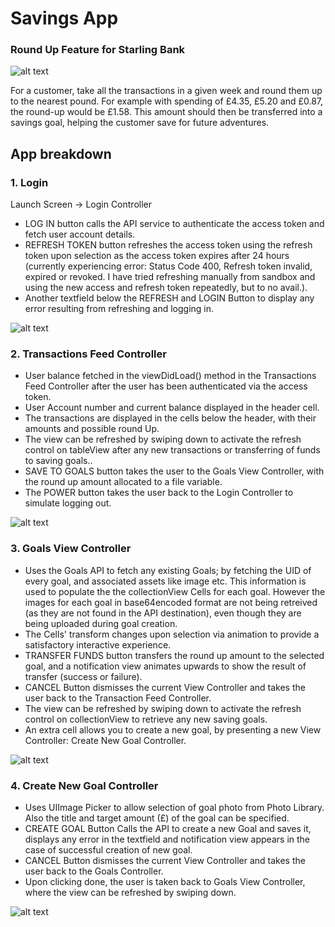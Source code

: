 # Savings App
### Round Up Feature for Starling Bank 

![alt text](https://user-images.githubusercontent.com/30627907/60704917-b01b3b80-9efd-11e9-9a38-5bba60c8085f.jpeg)

For  a  customer,  take  all  the  transactions  in  a  given  week  and  round  them  up  to  the nearest  pound.  For  example  with  spending  of  £4.35,  £5.20  and  £0.87,  the  round-up would  be £1.58.  This  amount  should  then  be  transferred  into  a savings  goal,  helping  the customer  save  for  future  adventures. 

## App breakdown

### 1. Login

Launch Screen -> Login Controller

* LOG IN button calls the API service to authenticate the access token and fetch user account details.
* REFRESH TOKEN button refreshes the access token using the refresh token upon selection as the access token expires after 24 hours (currently experiencing error: Status Code 400, Refresh token invalid, expired or revoked. I have tried refreshing manually from sandbox and using the new access and refresh token repeatedly, but to no avail.). 
* Another textfield below the REFRESH and LOGIN Button to display any error resulting from refreshing and logging in.

![alt text](https://user-images.githubusercontent.com/30627907/60585546-e5058200-9d87-11e9-8ea2-9d1f0cf43ae2.jpeg)

### 2. Transactions Feed Controller 

* User balance fetched in the viewDidLoad() method in the Transactions Feed Controller after the user has been authenticated via the access token.
* User Account number and current balance displayed in the header cell.
* The transactions are displayed in the cells below the header, with their amounts and possible round Up.
* The view can be refreshed by swiping down to activate the refresh control on tableView after any new transactions or transferring of funds to saving goals..
* SAVE TO GOALS button takes the user to the Goals View Controller, with the round up amount allocated to a file variable.
* The POWER button takes the user back to the Login Controller to simulate logging out.

![alt text](https://user-images.githubusercontent.com/30627907/60705049-05efe380-9efe-11e9-99c6-eab22b96eb7a.jpeg)

### 3. Goals View Controller

* Uses the Goals API to fetch any existing Goals; by fetching the UID of every goal, and associated assets like image etc. This information is used to populate the the collectionView Cells for each goal. However the images for each goal in base64encoded format are not being retreived (as they are not found in the API destination), even though they are being uploaded during goal creation. 
* The Cells' transform changes upon selection via animation to provide a satisfactory interactive experience.
* TRANSFER FUNDS button transfers the round up amount to the selected goal, and a notification view animates upwards to show the result of transfer (success or failure).
* CANCEL Button dismisses the current View Controller and takes the user back to the Transaction Feed Controller.
* The view can be refreshed by swiping down to activate the refresh control on collectionView to retrieve any new saving goals.
* An extra cell allows you to create a new goal, by presenting a new View Controller: Create New Goal Controller.

![alt text](https://user-images.githubusercontent.com/30627907/60705136-3a639f80-9efe-11e9-8467-32703f78a95c.jpeg)

### 4. Create New Goal Controller

* Uses UIImage Picker to allow selection of goal photo from Photo Library. Also the title and target amount (£) of the goal can be specified.
* CREATE GOAL Button Calls the API to create a new Goal and saves it, displays any error in the textfield and notification view appears in the case of successful creation of new goal. 
* CANCEL Button dismisses the current View Controller and takes the user back to the Goals Controller.
* Upon clicking done, the user is taken back to Goals View Controller, where the view can be refreshed by swiping down.

![alt text](https://user-images.githubusercontent.com/30627907/60705265-94fcfb80-9efe-11e9-94fd-1b46fe488fcd.jpeg)





